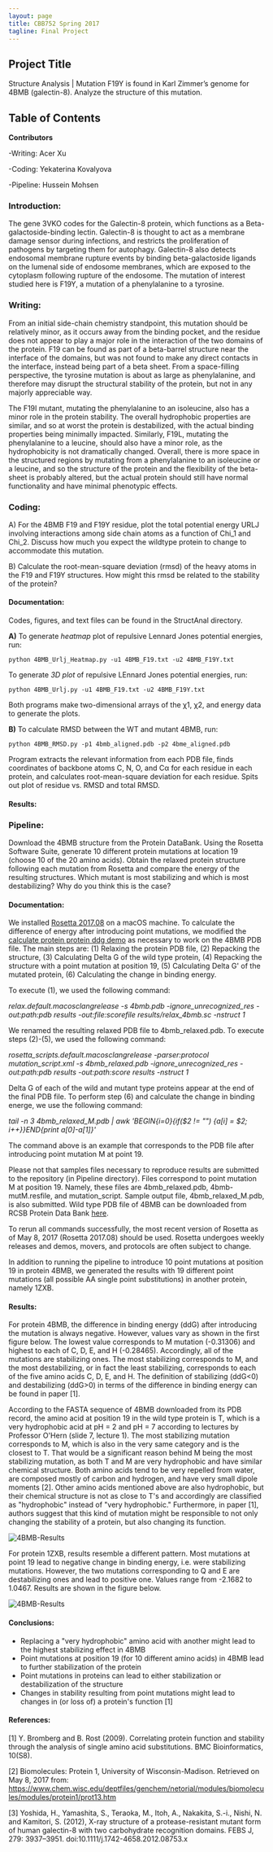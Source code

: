 ```yaml
---
layout: page
title: CBB752 Spring 2017
tagline: Final Project
---
```


Project Title
------------------

Structure Analysis | Mutation F19Y is found in Karl Zimmer’s genome for 4BMB (galectin-8). Analyze the structure of this mutation.

Table of Contents
-----------------------




**Contributors**
 
 -Writing: Acer Xu
 
 -Coding: Yekaterina Kovalyova
 
 -Pipeline: Hussein Mohsen

### Introduction:

The gene 3VKO codes for the Galectin-8 protein, which functions as a Beta-galactoside-binding lectin. Galectin-8 is thought to act as a membrane damage sensor during infections, and restricts the proliferation of pathogens by targeting them for autophagy. Galectin-8 also detects endosomal membrane rupture events by binding beta-galactoside ligands on the lumenal side of endosome membranes, which are exposed to the cytoplasm following rupture of the endosome. The mutation of interest studied here is F19Y, a mutation of a phenylalanine to a tyrosine.

### Writing:

From an initial side-chain chemistry standpoint, this mutation should be relatively minor, as it occurs away from the binding pocket, and the residue does not appear to play a major role in the interaction of the two domains of the protein. F19 can be found as part of a beta-barrel structure near the interface of the domains, but was not found to make any direct contacts in the interface, instead being part of a beta sheet. From a space-filling perspective, the tyrosine mutation is about as large as phenylalanine, and therefore may disrupt the structural stability of the protein, but not in any majorly appreciable way.

The F19I mutant, mutating the phenylalanine to an isoleucine, also has a minor role in the protein stability. The overall hydrophobic properties are similar, and so at worst the protein is destabilized, with the actual binding properties being minimally impacted. Similarly, F19L, mutating the phenylalanine to a leucine, should also have a minor role, as the hydrophobicity is not dramatically changed. Overall, there is more space in the structured regions by mutating from a phenylalanine to an isoleucine or a leucine, and so the structure of the protein and the flexibility of the beta-sheet is probably altered, but the actual protein should still have normal functionality and have minimal phenotypic effects.

### Coding:

A) For the 4BMB F19 and F19Y residue, plot the total potential energy URLJ involving interactions among side chain atoms as a function of Chi_1 and Chi_2. Discuss how much you expect the wildtype protein to change to accommodate this mutation.

B) Calculate the root-mean-square deviation (rmsd) of the heavy atoms in the F19 and F19Y structures. How might this rmsd be related to the stability of the protein?

#### Documentation:

Codes, figures, and text files can be found in the StructAnal directory.

**A)** To generate *heatmap* plot of repulsive Lennard Jones potential energies, run:

    python 4BMB_Urlj_Heatmap.py -u1 4BMB_F19.txt -u2 4BMB_F19Y.txt

To generate *3D plot* of repulsive LEnnard Jones potential energies, run:

    python 4BMB_Urlj.py -u1 4BMB_F19.txt -u2 4BMB_F19Y.txt

Both programs make two-dimensional arrays of the χ1, χ2, and energy data to generate the plots.


**B)** To calculate RMSD between the WT and mutant 4BMB, run:

    python 4BMB_RMSD.py -p1 4bmb_aligned.pdb -p2 4bme_aligned.pdb

Program extracts the relevant information from each PDB file, finds coordinates of backbone atoms C, N, O, and Cα for each residue in each protein, and calculates root-mean-square deviation for each residue. Spits out plot of residue vs. RMSD and total RMSD.

#### Results:







### Pipeline: 
Download the 4BMB structure from the Protein DataBank. Using the Rosetta Software Suite, generate 10 different protein mutations at location 19 (choose 10 of the 20 amino acids). Obtain the relaxed protein structure following each mutation from Rosetta and compare the energy of the resulting structures. Which mutant is most stabilizing and which is most destabilizing? Why do you think this is the case?


#### Documentation:

We installed [Rosetta 2017.08](https://www.rosettacommons.org/software/license-and-download) on a macOS machine. To calculate the difference of energy after introducing point mutations, we modified the [calculate protein protein ddg demo](https://www.rosettacommons.org/demos/latest/public/calculate_protein_protein_ddg/README) as necessary to work on the 4BMB PDB file. The main steps are: (1) Relaxing the protein PDB file, (2) Repacking the structure, (3) Calculating Delta G of the wild type protein, (4) Repacking the structure with a point mutation at position 19, (5) Calculating Delta G' of the mutated protein, (6) Calculating the change in binding energy.

To execute (1), we used the following command:

*relax.default.macosclangrelease -s 4bmb.pdb -ignore_unrecognized_res -out:path:pdb results -out:file:scorefile results/relax_4bmb.sc -nstruct 1*

We renamed the resulting relaxed PDB file to 4bmb_relaxed.pdb. To execute steps (2)-(5), we used the following command:

*rosetta_scripts.default.macosclangrelease -parser:protocol mutation_script.xml -s 4bmb_relaxed.pdb -ignore_unrecognized_res -out:path:pdb results -out:path:score results -nstruct 1*

Delta G of each of the wild and mutant type proteins appear at the end of the final PDB file. To perform step (6) and calculate the change in binding energe, we use the following command:

*tail -n 3 4bmb_relaxed_M.pdb | awk 'BEGIN{i=0}{if($2 != "") {a[i] = $2; i++}}END{print a[0]-a[1]}'*

The command above is an example that corresponds to the PDB file after introducing point mutation M at point 19.

Please not that samples files necessary to reproduce results are submitted to the repository (in Pipeline directory). Files correspond to point mutation M at position 19. Namely, these files are 4bmb_relaxed.pdb, 4bmb-mutM.resfile, and mutation_script. Sample output file, 4bmb_relaxed_M.pdb, is also submitted. Wild type PDB file of 4BMB can be downloaded from RCSB Protein Data Bank [here](http://www.rcsb.org/pdb/explore.do?structureId=4BMB).

To rerun all commands successfully, the most recent version of Rosetta as of May 8, 2017 (Rosetta 2017.08) should be used. Rosetta undergoes weekly releases and demos, movers, and protocols are often subject to change.

In addition to running the pipeline to introduce 10 point mutations at position 19 in protein 4BMB, we generated the results with 19 different point mutations (all possible AA single point substitutions) in another protein, namely 1ZXB.

#### Results:

For protein 4BMB, the difference in binding energy (ddG) after introducing the mutation is always negative. However, values vary as shown in the first figure below. The lowest value corresponds to M mutation (-0.31306) and highest to each of C, D, E, and H (-0.28465). Accordingly, all of the mutations are stabilizing ones. The most stabilizing corresponds to M, and the most destabilizing, or in fact the least stabilizing, corresponds to each of the five amino acids C, D, E, and H. The definition of stabilizing (ddG<0) and destabilizing (ddG>0) in terms of the difference in binding energy can be found in paper [1].

According to the FASTA sequence of 4BMB downloaded from its PDB record, the amino acid at position 19 in the wild type protein is T, which is a very hydrophobic acid at pH = 2 and pH = 7 according to lectures by Professor O'Hern (slide 7, lecture 1). The most stabilizing mutation corresponds to M, which is also in the very same category and is the closest to T. That would be a significant reason behind M being the most stabilizing mutation, as both T and M are very hydrophobic and have similar chemical structure. Both amino acids tend to be very repelled from water, are composed mostly of carbon and hydrogen, and have very small dipole moments [2]. Other amino acids mentioned above are also hydrophobic, but their chemical structure is not as close to T's and accordingly are classified as "hydrophobic" instead of "very hydrophobic." Furthermore, in paper [1], authors suggest that this kind of mutation might be responsible to not only changing the stability of a protein, but also changing its function.

![4BMB-Results](Pipeline/Figure1.png)

For protein 1ZXB, results resemble a different pattern. Most mutations at point 19 lead to negative change in binding energy, i.e. were stabilizing mutations. However, the two mutations corresponding to Q and E are destabilizing ones and lead to positive one. Values range from -2.1682 to 1.0467. Results are shown in the figure below.

![4BMB-Results](Pipeline/Figure2.png)

#### Conclusions:

- Replacing a "very hydrophobic" amino acid with another might lead to the highest stabilizing effect in 4BMB
- Point mutations at position 19 (for 10 different amino acids) in 4BMB lead to further stabilization of the protein
- Point mutations in proteins can lead to either stabilization or destabilization of the structure
- Changes in stability resulting from point mutations might lead to changes in (or loss of) a protein's function [1]


#### References:

[1] Y. Bromberg and B. Rost (2009). Correlating protein function and stability through the analysis of single amino acid substitutions. BMC Bioinformatics, 10(S8).
 
[2] Biomolecules: Protein 1, University of Wisconsin-Madison. Retrieved on May 8, 2017 from: https://www.chem.wisc.edu/deptfiles/genchem/netorial/modules/biomolecules/modules/protein1/prot13.htm

[3] Yoshida, H., Yamashita, S., Teraoka, M., Itoh, A., Nakakita, S.-i., Nishi, N. and Kamitori, S. (2012), X-ray structure of a protease-resistant mutant form of human galectin-8 with two carbohydrate recognition domains. FEBS J, 279: 3937–3951. doi:10.1111/j.1742-4658.2012.08753.x
